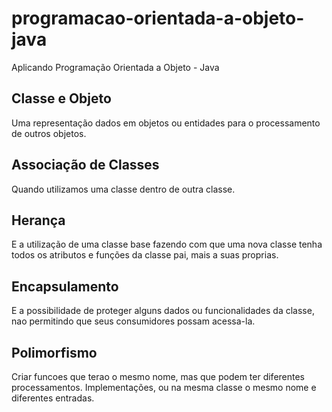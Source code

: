 # programacao-orientada-a-objeto-java
Aplicando Programação Orientada a Objeto - Java

## Classe e Objeto
Uma representação dados em objetos
ou entidades para o processamento de
outros objetos.

## Associação de Classes
Quando utilizamos uma
classe dentro de outra classe.

## Herança
E a utilização de uma classe
base fazendo com que uma nova classe
tenha todos os atributos e funções
da classe pai, mais a suas proprias.

## Encapsulamento
E a possibilidade de proteger alguns dados
ou funcionalidades da classe, nao permitindo
que seus consumidores possam acessa-la.

## Polimorfismo
Criar funcoes que terao o mesmo
nome, mas que podem ter diferentes processamentos.
Implementações, ou na mesma classe o mesmo
nome e diferentes entradas.



